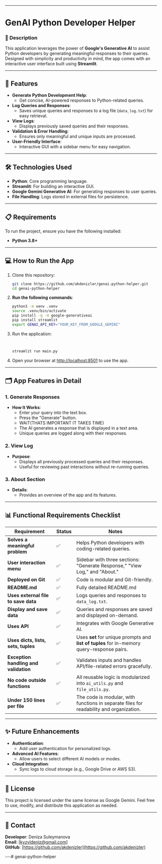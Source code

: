 
---

# **GenAI Python Developer Helper**

### 🚀 **Description**
This application leverages the power of **Google's Generative AI** to assist Python developers by generating meaningful responses to their queries. Designed with simplicity and productivity in mind, the app comes with an interactive user interface built using **Streamlit**.

---

## **🌟 Features**
- **Generate Python Development Help**:
  - Get concise, AI-powered responses to Python-related queries.
- **Log Queries and Responses**:
  - Saves unique queries and responses to a log file (`data_log.txt`) for easy retrieval.
- **View Logs**:
  - Displays previously saved queries and their responses.
- **Validation & Error Handling**:
  - Ensures only meaningful and unique inputs are processed.
- **User-Friendly Interface**:
  - Interactive GUI with a sidebar menu for easy navigation.
  
---

## **🛠️ Technologies Used**
- **Python**: Core programming language.
- **Streamlit**: For building an interactive GUI.
- **Google Gemini Generative AI**: For generating responses to user queries.
- **File Handling**: Logs stored in external files for persistence.

---
## **📋 Requirements**
To run the project, ensure you have the following installed:
- **Python 3.8+**

---

## **💻 How to Run the App**
1. Clone this repository:
   ```bash
   git clone https://github.com/akdenizler/genai-python-helper.git
   cd genai-python-helper
   ```

2. **Run the following commands**:
   ```bash
   python3 -m venv .venv
   source .venv/bin/activate
   pip install -q -U google-generativeai
   pip install streamlit
   export GENAI_API_KEY="YOUR_KEY_FROM_GOOGLE_GEMINI"
   ```
   
3. Run the application:
   ```bash
   

   streamlit run main.py
   ```

4. Open your browser at [http://localhost:8501](http://localhost:8501) to use the app.

---

## **🗂️ App Features in Detail**

### **1. Generate Responses**
- **How It Works**:
  - Enter your query into the text box.
  - Press the "Generate" button.
  - WAIT(THATS IMPORTANT IT TAKES TIME)
  - The AI generates a response that is displayed in a text area.
  - Unique queries are logged along with their responses.

### **2. View Log**
- **Purpose**:
  - Displays all previously processed queries and their responses.
  - Useful for reviewing past interactions without re-running queries.

### **3. About Section**
- **Details**:
  - Provides an overview of the app and its features.

---

## **📊 Functional Requirements Checklist**

| Requirement                             | Status | Notes                                                                                     |
|-----------------------------------------|--------|-------------------------------------------------------------------------------------------|
| **Solves a meaningful problem**         | ✅     | Helps Python developers with coding-related queries.                                      |
| **User interaction menu**               | ✅     | Sidebar with three sections: "Generate Response," "View Log," and "About."               |
| **Deployed on Git**                     | ✅     | Code is modular and Git-friendly.                                                        |
| **README.md**     | ✅     | Fully detailed README.md                                    |
| **Uses external file to save data**     | ✅     | Logs queries and responses to `data_log.txt`.                                            |
| **Display and save data**               | ✅     | Queries and responses are saved and displayed on-demand.                                 |
| **Uses API**                            | ✅     | Integrates with Google Generative AI.                                                    |
| **Uses dicts, lists, sets, tuples**     | ✅     | Uses **set** for unique prompts and **list of tuples** for in-memory query-response pairs.|
| **Exception handling and validation**   | ✅     | Validates inputs and handles API/file-related errors gracefully.                         |
| **No code outside functions**           | ✅     | All reusable logic is modularized into `ai_utils.py` and `file_utils.py`.                |
| **Under 150 lines per file**            | ✅     | The code is modular, with functions in separate files for readability and organization.   |

---

## **✨ Future Enhancements**
- **Authentication**:
  - Add user authentication for personalized logs.
- **Advanced AI Features**:
  - Allow users to select different AI models or modes.
- **Cloud Integration**:
  - Sync logs to cloud storage (e.g., Google Drive or AWS S3).

---

## **📜 License**
This project is licensed under the same license as Google Gemini. Feel free to use, modify, and distribute this application as needed.

---

## **📧 Contact**
**Developer**: Deniza Suleymanova  
**Email**: [kyzyldeniz@gmail.com]  
**GitHub**: [https://github.com/akdenizler](https://github.com/akdenizler)

---# genai-python-helper
